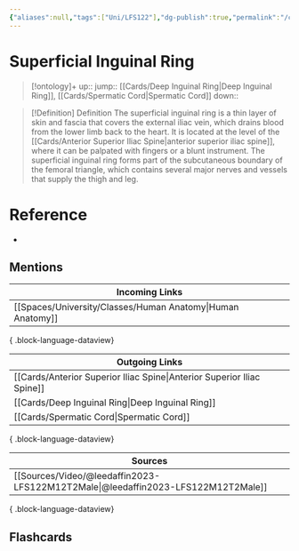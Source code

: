 ```yaml
---
{"aliases":null,"tags":["Uni/LFS122"],"dg-publish":true,"permalink":"/cards/superficial-inguinal-ring/","dgPassFrontmatter":true}
---
```


# Superficial Inguinal Ring

> [!ontology]+
> up:: 
> jump:: [[Cards/Deep Inguinal Ring\|Deep Inguinal Ring]], [[Cards/Spermatic Cord\|Spermatic Cord]]
> down:: 

> [!Definition] Definition
> The superficial inguinal ring is a thin layer of skin and fascia that covers the external iliac vein, which drains blood from the lower limb back to the heart. It is located at the level of the [[Cards/Anterior Superior Iliac Spine\|anterior superior iliac spine]], where it can be palpated with fingers or a blunt instrument. The superficial inguinal ring forms part of the subcutaneous boundary of the femoral triangle, which contains several major nerves and vessels that supply the thigh and leg.

# Reference

- 

## Mentions

| Incoming Links                                                |
| ------------------------------------------------------------- |
| [[Spaces/University/Classes/Human Anatomy\|Human Anatomy]] |

{ .block-language-dataview}

| Outgoing Links                                                            |
| ------------------------------------------------------------------------- |
| [[Cards/Anterior Superior Iliac Spine\|Anterior Superior Iliac Spine]] |
| [[Cards/Deep Inguinal Ring\|Deep Inguinal Ring]]                       |
| [[Cards/Spermatic Cord\|Spermatic Cord]]                               |

{ .block-language-dataview}

| Sources                                                                             |
| ----------------------------------------------------------------------------------- |
| [[Sources/Video/@leedaffin2023-LFS122M12T2Male\|@leedaffin2023-LFS122M12T2Male]] |

{ .block-language-dataview}

## Flashcards